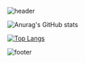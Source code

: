 ![header](https://capsule-render.vercel.app/api?type=waving&color=FFC0CB&height=100&section=header&text=WELCOME!&fontSize=30&fontAlignY=20&fontColor=FFFFF0)

![Anurag's GitHub stats](https://github-readme-stats.vercel.app/api?username=ssongplay&show_icons=true&theme=dracula&count_private=true&include_all_commits=true)

[![Top Langs](https://github-readme-stats.vercel.app/api/top-langs/?username=ssongplay&layout=compact&theme=dracula)](https://github.com/ssongplay/github-readme-stats)

![footer](https://capsule-render.vercel.app/api?type=waving&color=FFC0CB&height=100&section=footer&fontSize=10)
